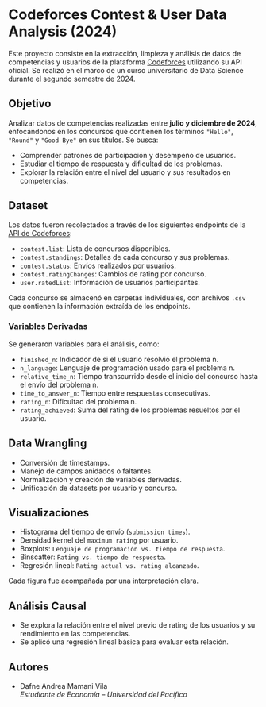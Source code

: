 # Codeforces Contest & User Data Analysis (2024)

Este proyecto consiste en la extracción, limpieza y análisis de datos de competencias y usuarios de la plataforma [Codeforces](https://codeforces.com/) utilizando su API oficial. Se realizó en el marco de un curso universitario de Data Science durante el segundo semestre de 2024.

## Objetivo

Analizar datos de competencias realizadas entre **julio y diciembre de 2024**, enfocándonos en los concursos que contienen los términos `"Hello"`, `"Round"` y `"Good Bye"` en sus títulos. Se busca:

- Comprender patrones de participación y desempeño de usuarios.
- Estudiar el tiempo de respuesta y dificultad de los problemas.
- Explorar la relación entre el nivel del usuario y sus resultados en competencias.

## Dataset

Los datos fueron recolectados a través de los siguientes endpoints de la [API de Codeforces](https://codeforces.com/apiHelp):

- `contest.list`: Lista de concursos disponibles.
- `contest.standings`: Detalles de cada concurso y sus problemas.
- `contest.status`: Envíos realizados por usuarios.
- `contest.ratingChanges`: Cambios de rating por concurso.
- `user.ratedList`: Información de usuarios participantes.

Cada concurso se almacenó en carpetas individuales, con archivos `.csv` que contienen la información extraída de los endpoints.

### Variables Derivadas

Se generaron variables para el análisis, como:

- `finished_n`: Indicador de si el usuario resolvió el problema n.
- `n_language`: Lenguaje de programación usado para el problema n.
- `relative_time_n`: Tiempo transcurrido desde el inicio del concurso hasta el envío del problema n.
- `time_to_answer_n`: Tiempo entre respuestas consecutivas.
- `rating_n`: Dificultad del problema n.
- `rating_achieved`: Suma del rating de los problemas resueltos por el usuario.

## Data Wrangling

- Conversión de timestamps.
- Manejo de campos anidados o faltantes.
- Normalización y creación de variables derivadas.
- Unificación de datasets por usuario y concurso.

## Visualizaciones

- Histograma del tiempo de envío (`submission times`).
- Densidad kernel del `maximum rating` por usuario.
- Boxplots: `Lenguaje de programación vs. tiempo de respuesta`.
- Binscatter: `Rating vs. tiempo de respuesta`.
- Regresión lineal: `Rating actual vs. rating alcanzado`.

Cada figura fue acompañada por una interpretación clara.

## Análisis Causal

- Se explora la relación entre el nivel previo de rating de los usuarios y su rendimiento en las competencias.
- Se aplicó una regresión lineal básica para evaluar esta relación.

## Autores

- Dafne Andrea Mamani Vila  
  *Estudiante de Economía – Universidad del Pacífico*

